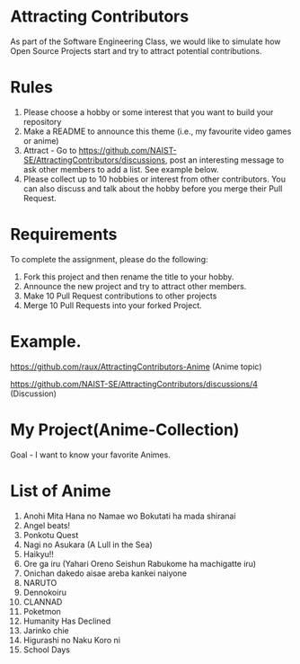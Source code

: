 # Attracting Contributors
As part of the Software Engineering Class, we would like to simulate how Open Source Projects start and try to attract potential contributions.

# Rules

1. Please choose a hobby or some interest that you want to build your repository
2. Make a README to announce this theme (i.e., my favourite video games or anime)
3. Attract - Go to https://github.com/NAIST-SE/AttractingContributors/discussions, post an interesting message to ask other members to add a list. See example below.
4. Please collect up to 10 hobbies or interest from other contributors. You can also discuss and talk about the hobby before you merge their Pull Request.

# Requirements
To complete the assignment, please do the following:
1. Fork this project and then rename the title to your hobby. 
2. Announce the new project and try to attract other members.
3. Make 10 Pull Request contributions to other projects
4. Merge 10 Pull Requests into your forked Project.

# Example. 
https://github.com/raux/AttractingContributors-Anime (Anime topic)

https://github.com/NAIST-SE/AttractingContributors/discussions/4 (Discussion)

# My Project(Anime-Collection)
Goal - I want to know your favorite Animes.
# List of Anime
1. Anohi Mita Hana no Namae wo Bokutati ha mada shiranai
2. Angel beats!
3. Ponkotu Quest
4. Nagi no Asukara (A Lull in the Sea)
5. Haikyu!!
6. Ore ga iru (Yahari Oreno Seishun Rabukome ha machigatte iru)
7. Onichan dakedo aisae areba kankei naiyone
8. NARUTO
9. Dennokoiru
10. CLANNAD
11. Poketmon
12. Humanity Has Declined
13. Jarinko chie
14. Higurashi no Naku Koro ni
15. School Days
